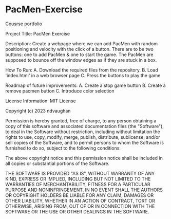 # PacMen-Exercise
Cousrse portfolio

Project Title: 
PacMen Exercise

Description: 
Create a webpage where we can add PacMen with random positioning and velocity with the click of a button. There are to be two buttons: one to add PacMen & one to start the game. The PacMen are supposed to bounce off the window edges as if they are stuck in a box.

How To Run: 
A. Download the required files from the repository.
B. Load 'index.html' in a web browser page
C. Press the buttons to play the game

Roadmap of future improvements:
A. Create a stop game button
B. Create a remove pacmen button
C. Introduce color selection

License Information:
MIT License

Copyright (c) 2023 ndvaughan

Permission is hereby granted, free of charge, to any person obtaining a copy
of this software and associated documentation files (the "Software"), to deal
in the Software without restriction, including without limitation the rights
to use, copy, modify, merge, publish, distribute, sublicense, and/or sell
copies of the Software, and to permit persons to whom the Software is
furnished to do so, subject to the following conditions:

The above copyright notice and this permission notice shall be included in all
copies or substantial portions of the Software.

THE SOFTWARE IS PROVIDED "AS IS", WITHOUT WARRANTY OF ANY KIND, EXPRESS OR
IMPLIED, INCLUDING BUT NOT LIMITED TO THE WARRANTIES OF MERCHANTABILITY,
FITNESS FOR A PARTICULAR PURPOSE AND NONINFRINGEMENT. IN NO EVENT SHALL THE
AUTHORS OR COPYRIGHT HOLDERS BE LIABLE FOR ANY CLAIM, DAMAGES OR OTHER
LIABILITY, WHETHER IN AN ACTION OF CONTRACT, TORT OR OTHERWISE, ARISING FROM,
OUT OF OR IN CONNECTION WITH THE SOFTWARE OR THE USE OR OTHER DEALINGS IN THE
SOFTWARE.
